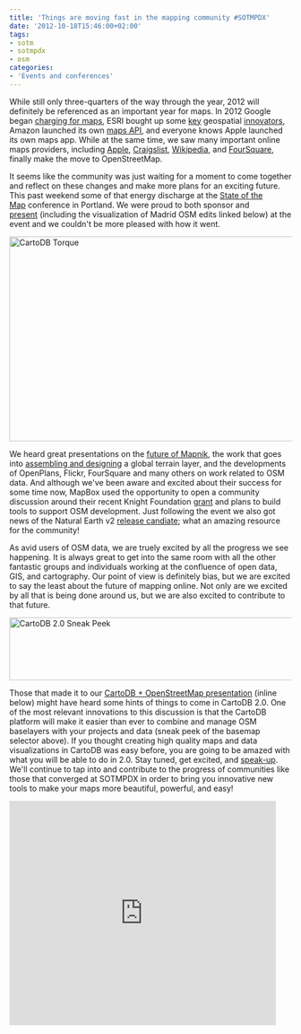 ```yaml
---
title: 'Things are moving fast in the mapping community #SOTMPDX'
date: '2012-10-18T15:46:00+02:00'
tags:
- sotm
- sotmpdx
- osm
categories:
- 'Events and conferences'
---
```


While still only three-quarters of the way through the year, 2012 will definitely be referenced as an important year for maps. In 2012 Google began <a href="http://www.dailymail.co.uk/sciencetech/article-2056128/Google-Maps-start-charging--thousands-sites-apps-hit-fees.html" title="Google Charges for Maps">charging for maps</a>, ESRI bought up some <a href="http://blog.geoiq.com/2012/07/10/building-from-the-inside/" title="ESRI buy GeoIQ">key</a> geospatial <a href="http://techcrunch.com/2012/10/15/esri-acquires-location-platform-geoloqi-plans-to-launch-alternative-ios-mapping-library-soon/" title="ESRI buys Geoloqi">innovators</a>, Amazon launched its own <a href="https://developer.amazon.com/sdk/mapssignup.html" title="Amazon maps">maps API</a>, and everyone knows Apple launched its own maps app. While at the same time, we saw many important online maps providers, including <a href="http://blog.osmfoundation.org/2012/03/08/welcome-apple/" title="apple + osm">Apple</a>, <a href="http://arstechnica.com/business/2012/08/craigslist-is-on-board-openstreetmap-continues-soaring-to-new-heights/" title="craigslist + osm">Craigslist</a>, <a href="http://techcrunch.com/2012/04/05/wikipedias-mobile-apps-drop-google-maps-for-openstreetmap/" title="wikipedia + osm">Wikipedia</a>, and <a href="http://blog.foursquare.com/2012/02/29/foursquare-is-joining-the-openstreetmap-movement-say-hi-to-pretty-new-maps/" title="foursquare + osm">FourSquare</a>, finally make the move to OpenStreetMap. 

It seems like the community was just waiting for a moment to come together and reflect on these changes and make more plans for an exciting future. This past weekend some of that energy discharge at the <a href="http://stateofthemap.us/" title="sotmpdx">State of the Map</a> conference in Portland. We were proud to both sponsor and <a href="https://speakerdeck.com/u/andrewxhill/p/cartodb-plus-openstreetmap" title="cartodb + osm">present</a> (including the visualization of Madrid OSM edits linked below) at the event and we couldn't be more pleased with how it went. 

<a href="http://cartodb.github.com/torque/examples/osm.html" title="Torque OSM visualization"><img alt="CartoDB Torque" height="365" src="http://i.imgur.com/NZ2xw.png" width="650"/></a>

We heard great presentations on the <a href="http://springmeyer.github.com/sotm-pdx/" title="mapnik">future of Mapnik</a>, the work that goes into <a href="http://kelsocartography.com/presentations/2012/kelso_migurski_sotm_pdx_nacis_2012_slides.pdf" title="stamen">assembling and designing</a> a global terrain layer, and the developments of OpenPlans, Flickr, FourSquare and many others on work related to OSM data. And although we've been aware and excited about their success for some time now, MapBox used the opportunity to open a community discussion around their recent Knight Foundation <a href="http://mapbox.com/blog/kicking-off-knight-work/" title="mapbox knight grant">grant</a> and plans to build tools to support OSM development. Just following the event we also got news of the Natural Earth v2 <a href="http://kelsocartography.com/blog/?p=4262" title="Natural Earth release candidate">release candiate</a>; what an amazing resource for the community!

As avid users of OSM data, we are truely excited by all the progress we see happening. It is always great to get into the same room with all the other fantastic groups and individuals working at the confluence of open data, GIS, and cartography. Our point of view is definitely bias, but we are excited to say the least about the future of mapping online. Not only are we excited by all that is being done around us, but we are also excited to contribute to that future. 

<img alt="CartoDB 2.0 Sneak Peek" height="112" src="http://i.imgur.com/TMPXP.png" width="650"/>

Those that made it to our <a href="https://speakerdeck.com/u/andrewxhill/p/cartodb-plus-openstreetmap" title="cartodb + openstreetmap">CartoDB + OpenStreetMap presentation</a> (inline below) might have heard some hints of things to come in CartoDB 2.0. One of the most relevant innovations to this discussion is that the CartoDB platform will make it easier than ever to combine and manage OSM baselayers with your projects and data (sneak peek of the basemap selector above). If you thought creating high quality maps and data visualizations in CartoDB was easy before, you are going to be amazed with what you will be able to do in 2.0. Stay tuned, get excited, and <a href="https://groups.google.com/forum/#!forum/cartodb" title="cartodb user thread">speak-up</a>. We'll continue to tap into and contribute to the progress of communities like those that converged at SOTMPDX in order to bring you innovative new tools to make your maps more beautiful, powerful, and easy!

<div><iframe frameborder="0" height="400" marginheight="0" marginwidth="0" scrolling="no" src="http://www.slideshare.net/slideshow/embed_code/14783825" width="476"></iframe></div>
